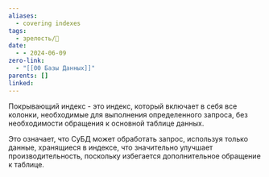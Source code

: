 ```yaml
---
aliases:
  - covering indexes
tags:
  - зрелость/🌱
date:
  - - 2024-06-09
zero-link:
  - "[[00 Базы Данных]]"
parents: []
linked:
---
```

Покрывающий индекс - это индекс, который включает в себя все колонки, необходимые для выполнения определенного запроса, без необходимости обращения к основной таблице данных. 

Это означает, что СуБД может обработать запрос, используя только данные, хранящиеся в индексе, что значительно улучшает производительность, поскольку избегается дополнительное обращение к таблице.